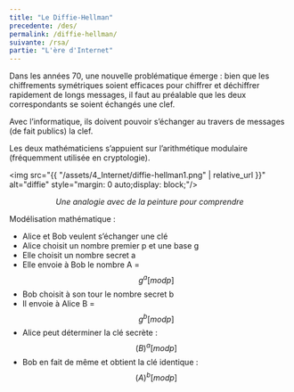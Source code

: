 ```yaml
---
title: "Le Diffie-Hellman"
precedente: /des/
permalink: /diffie-hellman/
suivante: /rsa/
partie: "L'ère d'Internet"
---
```


Dans les années 70, une nouvelle problématique émerge : bien que les chiffrements symétriques soient efficaces pour chiffrer et déchiffrer rapidement de longs messages, il faut au préalable que les deux correspondants se soient échangés une clef.

Avec l’informatique, ils doivent pouvoir s’échanger au travers de messages (de fait publics) la clef.

Les deux mathématiciens s’appuient sur l’arithmétique modulaire (fréquemment utilisée en cryptologie).


<img src="{{ "/assets/4_Internet/diffie-hellman1.png" | relative_url }}" alt="diffie" style="margin: 0 auto;display: block;"/>
<p align="center"> <em> Une analogie avec de la peinture pour comprendre </em> </p>


Modélisation mathématique :
* Alice et Bob veulent s’échanger une clé
* Alice choisit un nombre premier p et une base g
* Elle choisit un nombre secret a
* Elle envoie à Bob le nombre A = $$ g^a [mod p] $$
* Bob choisit à son tour le nombre secret b
* Il envoie à Alice B = $$ g^b [mod p] $$
* Alice peut déterminer la clé secrète : $$ (B)^a [mod p] $$
* Bob en fait de même et obtient la clé identique : $$ (A)^b [mod p] $$
